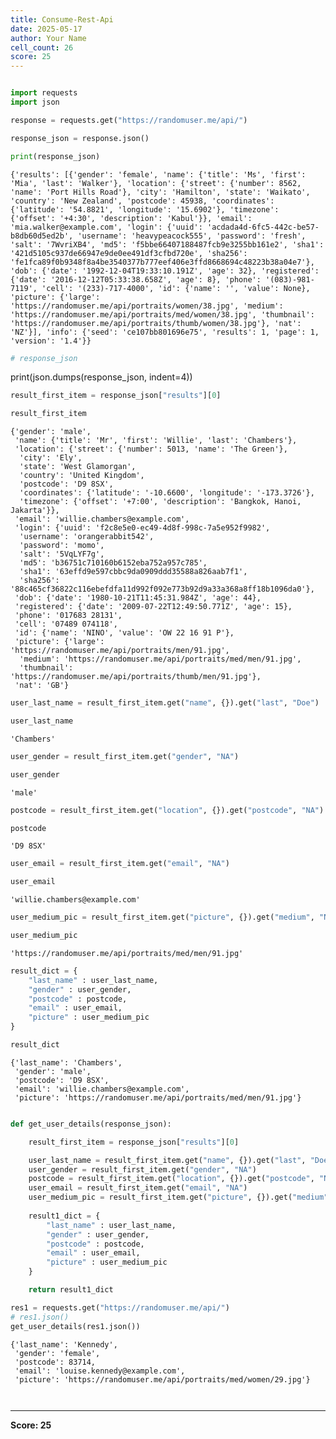 ```yaml
---
title: Consume-Rest-Api
date: 2025-05-17
author: Your Name
cell_count: 26
score: 25
---
```


```python

```


```python
import requests
import json
```


```python
response = requests.get("https://randomuser.me/api/")
```


```python
response_json = response.json()
```


```python
print(response_json)
```

    {'results': [{'gender': 'female', 'name': {'title': 'Ms', 'first': 'Mia', 'last': 'Walker'}, 'location': {'street': {'number': 8562, 'name': 'Port Hills Road'}, 'city': 'Hamilton', 'state': 'Waikato', 'country': 'New Zealand', 'postcode': 45938, 'coordinates': {'latitude': '54.8821', 'longitude': '15.6902'}, 'timezone': {'offset': '+4:30', 'description': 'Kabul'}}, 'email': 'mia.walker@example.com', 'login': {'uuid': 'acdada4d-6fc5-442c-be57-b8db60d5ed2b', 'username': 'heavypeacock555', 'password': 'fresh', 'salt': '7WvriXB4', 'md5': 'f5bbe66407188487fcb9e3255bb161e2', 'sha1': '421d5105c937de66947e9de0ee491df3cfbd720e', 'sha256': 'fe1fca89f0b9348f8a4be3540377b777eef406e3ffd8668694c48223b38a04e7'}, 'dob': {'date': '1992-12-04T19:33:10.191Z', 'age': 32}, 'registered': {'date': '2016-12-12T05:33:38.658Z', 'age': 8}, 'phone': '(083)-981-7119', 'cell': '(233)-717-4000', 'id': {'name': '', 'value': None}, 'picture': {'large': 'https://randomuser.me/api/portraits/women/38.jpg', 'medium': 'https://randomuser.me/api/portraits/med/women/38.jpg', 'thumbnail': 'https://randomuser.me/api/portraits/thumb/women/38.jpg'}, 'nat': 'NZ'}], 'info': {'seed': 'ce107bb801696e75', 'results': 1, 'page': 1, 'version': '1.4'}}



```python
# response_json
```
print(json.dumps(response_json, indent=4))

```python
result_first_item = response_json["results"][0]
```


```python
result_first_item
```




    {'gender': 'male',
     'name': {'title': 'Mr', 'first': 'Willie', 'last': 'Chambers'},
     'location': {'street': {'number': 5013, 'name': 'The Green'},
      'city': 'Ely',
      'state': 'West Glamorgan',
      'country': 'United Kingdom',
      'postcode': 'D9 8SX',
      'coordinates': {'latitude': '-10.6600', 'longitude': '-173.3726'},
      'timezone': {'offset': '+7:00', 'description': 'Bangkok, Hanoi, Jakarta'}},
     'email': 'willie.chambers@example.com',
     'login': {'uuid': 'f2c8e5e0-ec49-4d8f-998c-7a5e952f9982',
      'username': 'orangerabbit542',
      'password': 'momo',
      'salt': '5VqLYF7g',
      'md5': 'b36751c710160b6152eba752a957c785',
      'sha1': '63effd9e597cbbc9da0909ddd35588a826aab7f1',
      'sha256': '88c465cf36822c116ebefdfa11d992f092e773b92d9a33a368a8ff18b1096da0'},
     'dob': {'date': '1980-10-21T11:45:31.984Z', 'age': 44},
     'registered': {'date': '2009-07-22T12:49:50.771Z', 'age': 15},
     'phone': '017683 28131',
     'cell': '07489 074118',
     'id': {'name': 'NINO', 'value': 'OW 22 16 91 P'},
     'picture': {'large': 'https://randomuser.me/api/portraits/men/91.jpg',
      'medium': 'https://randomuser.me/api/portraits/med/men/91.jpg',
      'thumbnail': 'https://randomuser.me/api/portraits/thumb/men/91.jpg'},
     'nat': 'GB'}




```python
user_last_name = result_first_item.get("name", {}).get("last", "Doe")
```


```python
user_last_name
```




    'Chambers'




```python
user_gender = result_first_item.get("gender", "NA")
```


```python
user_gender
```




    'male'




```python
postcode = result_first_item.get("location", {}).get("postcode", "NA")
```


```python
postcode
```




    'D9 8SX'




```python
user_email = result_first_item.get("email", "NA")
```


```python
user_email
```




    'willie.chambers@example.com'




```python
user_medium_pic = result_first_item.get("picture", {}).get("medium", "NA")
```


```python
user_medium_pic
```




    'https://randomuser.me/api/portraits/med/men/91.jpg'




```python
result_dict = {
    "last_name" : user_last_name,
    "gender" : user_gender,
    "postcode" : postcode,
    "email" : user_email,
    "picture" : user_medium_pic
}
```


```python
result_dict
```




    {'last_name': 'Chambers',
     'gender': 'male',
     'postcode': 'D9 8SX',
     'email': 'willie.chambers@example.com',
     'picture': 'https://randomuser.me/api/portraits/med/men/91.jpg'}




```python

```


```python
def get_user_details(response_json):

    result_first_item = response_json["results"][0]

    user_last_name = result_first_item.get("name", {}).get("last", "Doe")
    user_gender = result_first_item.get("gender", "NA")
    postcode = result_first_item.get("location", {}).get("postcode", "NA")
    user_email = result_first_item.get("email", "NA")
    user_medium_pic = result_first_item.get("picture", {}).get("medium", "NA")
    
    result1_dict = {
        "last_name" : user_last_name,
        "gender" : user_gender,
        "postcode" : postcode,
        "email" : user_email,
        "picture" : user_medium_pic
    }

    return result1_dict
```


```python
res1 = requests.get("https://randomuser.me/api/")
# res1.json()
get_user_details(res1.json())
```




    {'last_name': 'Kennedy',
     'gender': 'female',
     'postcode': 83714,
     'email': 'louise.kennedy@example.com',
     'picture': 'https://randomuser.me/api/portraits/med/women/29.jpg'}




```python

```


```python

```


---
**Score: 25**